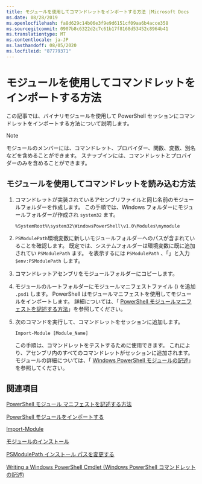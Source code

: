 ```yaml
---
title: モジュールを使用してコマンドレットをインポートする方法 |Microsoft Docs
ms.date: 08/28/2019
ms.openlocfilehash: fa8d629c14b06e3f9e9d6151cf09aa6b4acce358
ms.sourcegitcommit: 0907b8c6322d2c7c61b17f8168d53452c8964b41
ms.translationtype: MT
ms.contentlocale: ja-JP
ms.lasthandoff: 08/05/2020
ms.locfileid: "87779371"
---
```

# <a name="how-to-import-cmdlets-using-modules"></a>モジュールを使用してコマンドレットをインポートする方法

この記事では、バイナリモジュールを使用して PowerShell セッションにコマンドレットをインポートする方法について説明します。

> [!NOTE]
> モジュールのメンバーには、コマンドレット、プロバイダー、関数、変数、別名などを含めることができます。 スナップインには、コマンドレットとプロバイダーのみを含めることができます。

## <a name="how-to-load-cmdlets-using-a-module"></a>モジュールを使用してコマンドレットを読み込む方法

1. コマンドレットが実装されているアセンブリファイルと同じ名前のモジュールフォルダーを作成します。 この手順では、Windows フォルダーにモジュールフォルダーが作成され `system32` ます。

   `%SystemRoot%\system32\WindowsPowerShell\v1.0\Modules\mymodule`

1. `PSModulePath`環境変数に新しいモジュールフォルダーへのパスが含まれていることを確認します。 既定では、システムフォルダーは環境変数に既に追加されてい `PSModulePath` ます。 を表示するには `PSModulePath` 、「」と入力 `$env:PSModulePath` します。

1. コマンドレットアセンブリをモジュールフォルダーにコピーします。

1. モジュールのルートフォルダーにモジュールマニフェストファイル () を追加 `.psd1` します。 PowerShell はモジュールマニフェストを使用してモジュールをインポートします。 詳細については、「 [PowerShell モジュールマニフェストを記述する方法](../module/how-to-write-a-powershell-module-manifest.md)」を参照してください。

1. 次のコマンドを実行して、コマンドレットをセッションに追加します。

   `Import-Module [Module_Name]`

   この手順は、コマンドレットをテストするために使用できます。 これにより、アセンブリ内のすべてのコマンドレットがセッションに追加されます。 モジュールの詳細については、「 [Windows PowerShell モジュールの記述](../module/writing-a-windows-powershell-module.md)」を参照してください。

## <a name="see-also"></a>関連項目

[PowerShell モジュール マニフェストを記述する方法](../module/how-to-write-a-powershell-module-manifest.md)

[PowerShell モジュールをインポートする](../module/importing-a-powershell-module.md)

[Import-Module](/powershell/module/Microsoft.PowerShell.Core/Import-Module)

[モジュールのインストール](../module/installing-a-powershell-module.md)

[PSModulePath インストール パスを変更する](../module/modifying-the-psmodulepath-installation-path.md)

[Writing a Windows PowerShell Cmdlet (Windows PowerShell コマンドレットの記述)](../cmdlet/cmdlet-overview.md)
